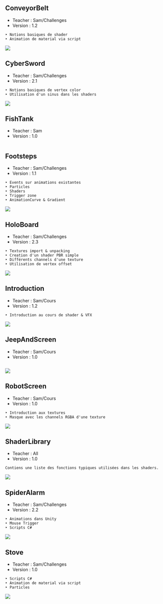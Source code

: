 
## ConveyorBelt
- Teacher : Sam/Challenges
- Version : 1.2
```
‣ Notions basiques de shader
‣ Animation de material via script
```
![](/Images/ConveyorBelt.jpg)


## CyberSword
- Teacher : Sam/Challenges
- Version : 2.1
```
‣ Notions basiques de vertex color
‣ Utilisation d'un sinus dans les shaders
```
![](/Images/CyberSword.jpg)


## FishTank
- Teacher : Sam
- Version : 1.0
```

```


## Footsteps
- Teacher : Sam/Challenges
- Version : 1.1
```
‣ Events sur animations existantes
‣ Particles
‣ Shaders
‣ Trigger zone
‣ AnimationCurve & Gradient
```
![](/Images/Footsteps.jpg)


## HoloBoard
- Teacher : Sam/Challenges
- Version : 2.3
```
‣ Textures import & unpacking
‣ Creation d'un shader PBR simple
‣ Différents channels d'une texture
‣ Utilisation de vertex offset
```
![](/Images/HoloBoard.jpg)


## Introduction
- Teacher : Sam/Cours
- Version : 1.2
```
‣ Introduction au cours de shader & VFX
```
![](/Images/Introduction.jpg)


## JeepAndScreen
- Teacher : Sam/Cours
- Version : 1.0
```

```
![](/Images/JeepAndScreen.jpg)


## RobotScreen
- Teacher : Sam/Cours
- Version : 1.0
```
‣ Introduction aux textures
‣ Masque avec les channels RGBA d'une texture
```
![](/Images/RobotScreen.jpg)


## ShaderLibrary
- Teacher : All
- Version : 1.0
```
Contiens une liste des fonctions typiques utilisées dans les shaders.
```
![](/Images/ShaderLibrary.jpg)


## SpiderAlarm
- Teacher : Sam/Challenges
- Version : 2.2
```
‣ Animations dans Unity
‣ Mouse Trigger
‣ Scripts C#
```
![](/Images/SpiderAlarm.jpg)


## Stove
- Teacher : Sam/Challenges
- Version : 1.0
```
‣ Scripts C#
‣ Animation de material via script
‣ Particles
```
![](/Images/Stove.jpg)

